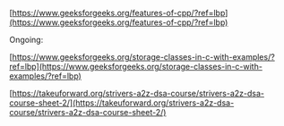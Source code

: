 [https://www.geeksforgeeks.org/features-of-cpp/?ref=lbp](https://www.geeksforgeeks.org/features-of-cpp/?ref=lbp)

Ongoing:

[https://www.geeksforgeeks.org/storage-classes-in-c-with-examples/?ref=lbp](https://www.geeksforgeeks.org/storage-classes-in-c-with-examples/?ref=lbp)

[https://takeuforward.org/strivers-a2z-dsa-course/strivers-a2z-dsa-course-sheet-2/](https://takeuforward.org/strivers-a2z-dsa-course/strivers-a2z-dsa-course-sheet-2/)